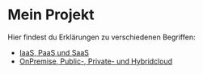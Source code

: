 # Mein Projekt

Hier findest du Erklärungen zu verschiedenen Begriffen:

- [IaaS, PaaS und SaaS](iaas-paas-saas.md)
- [OnPremise, Public-, Private- und Hybridcloud](onpremise-public-private-hybridcloud.md)
